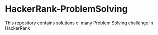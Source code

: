 # HackerRank-ProblemSolving
This repository contains solutions of many Problem Solving challenge in HackerRank
